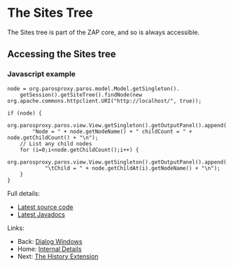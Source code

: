 # The Sites Tree

The Sites tree is part of the ZAP core, and so is always accessible.

## Accessing the Sites tree
### Javascript example
```
node = org.parosproxy.paros.model.Model.getSingleton().
	getSession().getSiteTree().findNode(new org.apache.commons.httpclient.URI("http://localhost/", true));

if (node) {
	org.parosproxy.paros.view.View.getSingleton().getOutputPanel().append(
		"Node = " + node.getNodeName() + " childCount = " + node.getChildCount() + "\n");
	// List any child nodes
	for (i=0;i<node.getChildCount();i++) {
		org.parosproxy.paros.view.View.getSingleton().getOutputPanel().append(
			"\tChild = " + node.getChildAt(i).getNodeName() + "\n");
	}
}
```

Full details:
  * [Latest source code](http://code.google.com/p/zaproxy/source/browse/trunk/src/org/parosproxy/paros/model/SiteMap.java)
  * [Latest Javadocs](http://zaproxy.googlecode.com/svn/trunk/javadocs/org/parosproxy/paros/model/SiteMap.html)

Links:
  * Back: [Dialog Windows](InternalDialogs)
  * Home: [Internal Details](InternalDetails)
  * Next: [The History Extension](InternalHistory)
